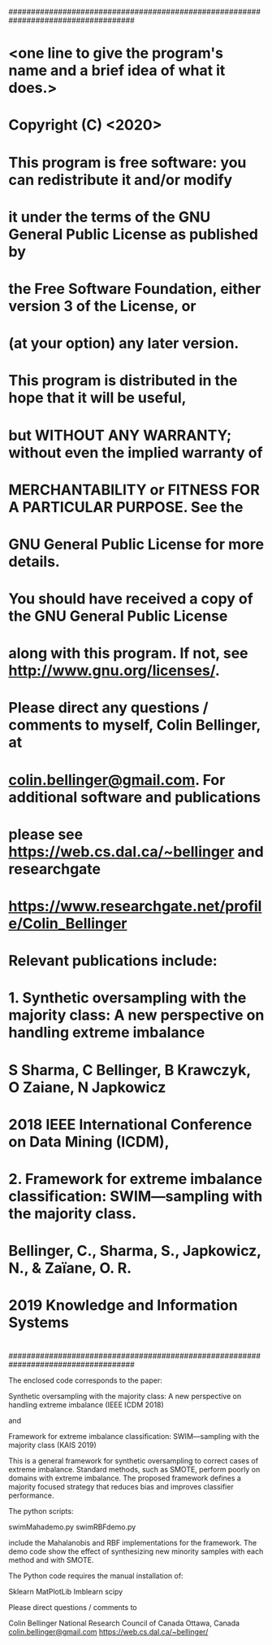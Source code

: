 
####################################################################################
# <one line to give the program's name and a brief idea of what it does.>
# Copyright (C) <2020>  <Colin Bellinger>
# 
# This program is free software: you can redistribute it and/or modify
# it under the terms of the GNU General Public License as published by
# the Free Software Foundation, either version 3 of the License, or
# (at your option) any later version.
# 
# This program is distributed in the hope that it will be useful,
# but WITHOUT ANY WARRANTY; without even the implied warranty of
# MERCHANTABILITY or FITNESS FOR A PARTICULAR PURPOSE.  See the
# GNU General Public License for more details.
# 
# You should have received a copy of the GNU General Public License
# along with this program.  If not, see <http://www.gnu.org/licenses/>.
# 
# Please direct any questions / comments to myself, Colin Bellinger, at
# colin.bellinger@gmail.com. For additional software and publications
# please see https://web.cs.dal.ca/~bellinger and researchgate
# https://www.researchgate.net/profile/Colin_Bellinger
#
# Relevant publications include: 
#
# 1. Synthetic oversampling with the majority class: A new perspective on handling extreme imbalance
#
# S Sharma, C Bellinger, B Krawczyk, O Zaiane, N Japkowicz
# 2018 IEEE International Conference on Data Mining (ICDM),
#
# 2. Framework for extreme imbalance classification: SWIM—sampling with the majority class. 
# 
#   Bellinger, C., Sharma, S., Japkowicz, N., & Zaïane, O. R. 
#   2019 Knowledge and Information Systems
#
####################################################################################



The enclosed code corresponds to the paper:

Synthetic oversampling with the majority class: A new perspective on handling extreme imbalance (IEEE ICDM 2018)

and 

Framework for extreme imbalance classification: SWIM—sampling with the majority class (KAIS 2019)

This is a general framework for synthetic oversampling to correct cases of extreme imbalance. Standard methods, such as SMOTE, perform poorly on domains with extreme imbalance. The proposed framework defines a majority focused strategy that reduces bias and improves classifier performance. 

The python scripts:

swimMahademo.py
swimRBFdemo.py

include the Mahalanobis and RBF implementations for the framework. The demo code show the effect of synthesizing new minority samples with each method and with SMOTE. 

The Python code requires the manual installation of:

Sklearn
MatPlotLib
Imblearn
scipy

Please direct questions / comments to 

Colin Bellinger
National Research Council of Canada
Ottawa, Canada
colin.bellinger@gmail.com
https://web.cs.dal.ca/~bellinger/

